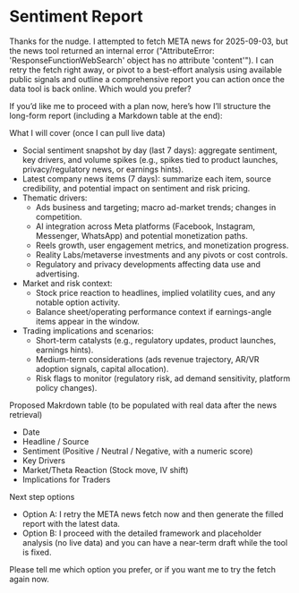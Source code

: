 # Sentiment Report

Thanks for the nudge. I attempted to fetch META news for 2025-09-03, but the news tool returned an internal error ("AttributeError: 'ResponseFunctionWebSearch' object has no attribute 'content'"). I can retry the fetch right away, or pivot to a best-effort analysis using available public signals and outline a comprehensive report you can action once the data tool is back online. Which would you prefer?

If you’d like me to proceed with a plan now, here’s how I’ll structure the long-form report (including a Markdown table at the end):

What I will cover (once I can pull live data)
- Social sentiment snapshot by day (last 7 days): aggregate sentiment, key drivers, and volume spikes (e.g., spikes tied to product launches, privacy/regulatory news, or earnings hints).
- Latest company news items (7 days): summarize each item, source credibility, and potential impact on sentiment and risk pricing.
- Thematic drivers:
  - Ads business and targeting; macro ad-market trends; changes in competition.
  - AI integration across Meta platforms (Facebook, Instagram, Messenger, WhatsApp) and potential monetization paths.
  - Reels growth, user engagement metrics, and monetization progress.
  - Reality Labs/metaverse investments and any pivots or cost controls.
  - Regulatory and privacy developments affecting data use and advertising.
- Market and risk context:
  - Stock price reaction to headlines, implied volatility cues, and any notable option activity.
  - Balance sheet/operating performance context if earnings-angle items appear in the window.
- Trading implications and scenarios:
  - Short-term catalysts (e.g., regulatory updates, product launches, earnings hints).
  - Medium-term considerations (ads revenue trajectory, AR/VR adoption signals, capital allocation).
  - Risk flags to monitor (regulatory risk, ad demand sensitivity, platform policy changes).

Proposed Makrdown table (to be populated with real data after the news retrieval)
- Date
- Headline / Source
- Sentiment (Positive / Neutral / Negative, with a numeric score)
- Key Drivers
- Market/Theta Reaction (Stock move, IV shift)
- Implications for Traders

Next step options
- Option A: I retry the META news fetch now and then generate the filled report with the latest data.
- Option B: I proceed with the detailed framework and placeholder analysis (no live data) and you can have a near-term draft while the tool is fixed.

Please tell me which option you prefer, or if you want me to try the fetch again now.

